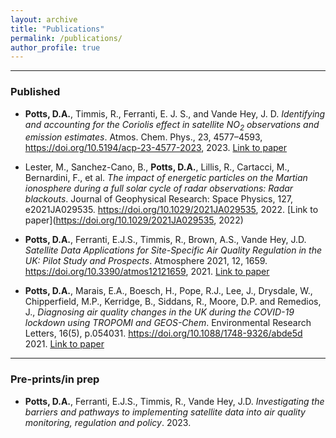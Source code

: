 ```yaml
---
layout: archive
title: "Publications"
permalink: /publications/
author_profile: true
---
```


---

### Published

- **Potts, D.A.**, Timmis, R., Ferranti, E. J. S., and Vande Hey, J. D. *Identifying and accounting for the Coriolis effect in satellite NO<sub>2</sub> observations and emission estimates*. Atmos. Chem. Phys., 23, 4577–4593, https://doi.org/10.5194/acp-23-4577-2023, 2023. [Link to paper](https://doi.org/10.5194/acp-23-4577-2023)

- Lester, M., Sanchez-Cano, B., **Potts, D.A.**, Lillis, R., Cartacci, M., Bernardini, F., et al. *The impact of energetic particles on the Martian ionosphere during a full solar cycle of radar observations: Radar blackouts*. Journal of Geophysical Research: Space Physics, 127, e2021JA029535. https://doi.org/10.1029/2021JA029535, 2022. [Link to paper](https://doi.org/10.1029/2021JA029535, 2022)


- **Potts, D.A.**, Ferranti, E.J.S., Timmis, R., Brown, A.S., Vande Hey, J.D. *Satellite Data Applications for Site-Specific Air Quality Regulation in the UK: Pilot Study and Prospects*. Atmosphere 2021, 12, 1659. https://doi.org/10.3390/atmos12121659, 2021. [Link to paper](https://doi.org/10.3390/atmos12121659)


- **Potts, D.A.**, Marais, E.A., Boesch, H., Pope, R.J., Lee, J., Drysdale, W., Chipperfield, M.P., Kerridge, B., Siddans, R., Moore, D.P. and Remedios, J., *Diagnosing air quality changes in the UK during the COVID-19 lockdown using TROPOMI and GEOS-Chem*. Environmental Research Letters, 16(5), p.054031. https://doi.org/10.1088/1748-9326/abde5d 2021. [Link to paper](https://doi.org/10.1088/1748-9326/abde5d)

---
### Pre-prints/in prep

- **Potts, D.A.**, Ferranti, E.J.S., Timmis, R., Vande Hey, J.D. *Investigating the barriers and pathways to implementing satellite data into air quality monitoring, regulation and policy*. 2023.







